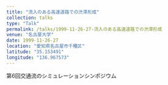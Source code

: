 ```yaml
---
title: "流入のある高速道路での渋滞形成"
collection: talks
type: "Talk"
permalink: /talks/1999-11-26-27-流入のある高速道路での渋滞形成
venue: "名古屋大学"
date: 1999-11-26-27
location: "愛知県名古屋市千種区"
latitude: "35.153491"
longitude: "136.967573"
---
```


第6回交通流のシミュレーションシンポジウム
